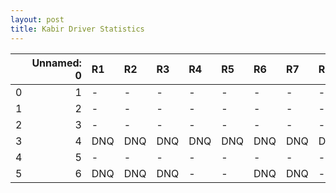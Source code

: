 ```yaml
---
layout: post 
title: Kabir Driver Statistics
--- 
```


|    |   Unnamed: 0 | R1   | R2   | R3   | R4   | R5   | R6   | R7   | R8   | R9   | R10   | R11   | R12   |
|---:|-------------:|:-----|:-----|:-----|:-----|:-----|:-----|:-----|:-----|:-----|:------|:------|:------|
|  0 |            1 | -    | -    | -    | -    | -    | -    | -    | -    | -    | -     | -     | -     |
|  1 |            2 | -    | -    | -    | -    | -    | -    | -    | -    | -    | -     | -     | -     |
|  2 |            3 | -    | -    | -    | -    | -    | -    | -    | -    | -    | -     | -     | -     |
|  3 |            4 | DNQ  | DNQ  | DNQ  | DNQ  | DNQ  | DNQ  | DNQ  | DNQ  | DNQ  | DNQ   | DNQ   | -     |
|  4 |            5 | -    | -    | -    | -    | -    | -    | -    | -    | -    | -     | DNQ   | -     |
|  5 |            6 | DNQ  | DNQ  | DNQ  | -    | -    | DNQ  | DNQ  | -    | 6    | nan   | nan   | nan   |
